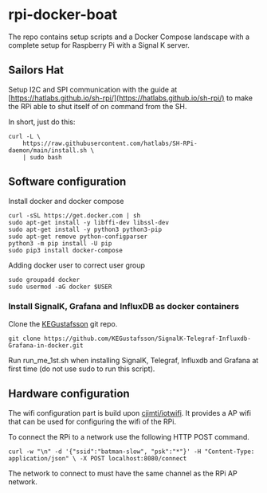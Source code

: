 # rpi-docker-boat
The repo contains setup scripts and a Docker Compose landscape with a complete setup for Raspberry Pi with a Signal K server.

## Sailors Hat
Setup I2C and SPI communication with the guide at [https://hatlabs.github.io/sh-rpi/](https://hatlabs.github.io/sh-rpi/) to make the RPi able to shut itself of on command from the SH.

In short, just do this:
```
curl -L \
    https://raw.githubusercontent.com/hatlabs/SH-RPi-daemon/main/install.sh \
    | sudo bash
```

## Software configuration
Install docker and docker compose
```
curl -sSL https://get.docker.com | sh
sudo apt-get install -y libffi-dev libssl-dev
sudo apt-get install -y python3 python3-pip
sudo apt-get remove python-configparser
python3 -m pip install -U pip
sudo pip3 install docker-compose
```

Adding docker user to correct user group
```
sudo groupadd docker
sudo usermod -aG docker $USER
```

### Install SignalK, Grafana and InfluxDB as docker containers
Clone the [KEGustafsson](https://github.com/KEGustafsson/SignalK-Telegraf-Influxdb-Grafana-in-docker) git repo.
```
git clone https://github.com/KEGustafsson/SignalK-Telegraf-Influxdb-Grafana-in-docker.git
```
Run run_me_1st.sh when installing SignalK, Telegraf, Influxdb and Grafana at first time (do not use sudo to run this script).


## Hardware configuration
The wifi configuration part is build upon [cjimti/iotwifi](https://github.com/cjimti/iotwifi). It provides a AP wifi that can be used for configuring the wifi of the RPi. 

To connect the RPi to a network use the following HTTP POST command.
```
curl -w "\n" -d '{"ssid":"batman-slow", "psk":"*"}' -H "Content-Type: application/json" \ -X POST localhost:8080/connect
```
The network to connect to must have the same channel as the RPi AP network.